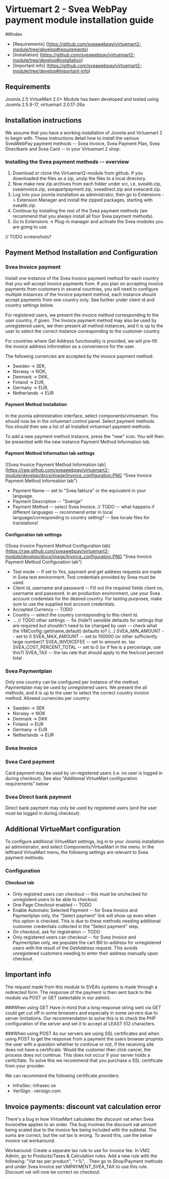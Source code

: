 # Virtuemart 2 - Svea WebPay payment module installation guide

##Index
* [Requirements] (https://github.com/sveawebpay/virtuemart2-module/tree/develop#requirements)
* [Installation] (https://github.com/sveawebpay/virtuemart2-module/tree/develop#installation)
* [Important info] (https://github.com/sveawebpay/virtuemart2-module/tree/develop#important-info)

## Requirements
Joomla 2.5
VirtueMart 2.0+
Module has been developed and tested using Joomla 2.5.9-17, virtuemart 2.0.17-26a

## Installation instructions

We assume that you have a working installation of Joomla and Virtuemart 2 to begin with. These instructions detail how to install the various SveaWebPay payment methods -- Svea Invoice, Svea Payment Plan, Svea Directbank and Svea Card -- in your Virtuemart 2 shop.

### Installing the Svea payment methods -- overview

1. Download or clone the Virtuemart2-module from github. If you downloaded the files as a zip, unzip the files to a local directory.
2. Now make new zip archives from each folder under src, i.e. svealib.zip, sveainvoice.zip, sveapartpayment.zip, sveadirect.zip and sveacard.zip.
3. Log into your joomla installation as administrator, then go to Extensions -> Extension Manager and install the zipped packages, starting with svealib.zip.
4. Continue by installing the rest of the Svea payment methods (we recommend that you always install all four Svea payment methods).
5. Go to Extensions -> Plug-in manager and activate the Svea modules you are going to use.

// TODO screenshots?

## Payment Method Installation and Configuration

### Svea Invoice payment
Install one instance of the Svea Invoice payment method for each country that you will accept invoice payments from. If you plan on accepting invoice payments from customers in several countries, you will need to configure multiple instances of the Invoice payment method, each instance should accept payments from one country only. See further under client id and country settings below.

For registered users, we present the invoice method corresponding to the user country, if given. The Invoice payment method may also be used by unregistered users, we then present all method instances, and it is up to the user to select the correct instance corresponding to the customer country. 

For countries where Get Address functionality is provided, we will pre-fill the invoice address information as a convenience for the user.

The following currencies are accepted by the invoice payment method:
* Sweden -> SEK, 
* Norway -> NOK, 
* Denmark -> DKK, 
* Finland -> EUR, 
* Germany -> EUR, 
* Netherlands -> EUR

#### Payment Method Installation
In the joomla administration interface, select components/virtuemart. You should now be in the virtuemart control panel. Select payment methods. You should then see a list of all installed virtuemart payment methods.

To add a new payment method instance, press the "new" icon. You will then be presented with the new instance Payment Method Information tab.

#### Payment Method Information tab settings

![Svea Invoice Payment Method Information tab] (https://raw.github.com/sveawebpay/virtuemart2-module/develop/docs/image/Invoice_configuration.PNG "Svea Invoice Payment Method Information tab")

* Payment Name -- set to "Svea faktura" or the equivalent in your language.
* Payment Description -- "Sverige"
* Payment Method -- select Svea Invoice.
// TODO -- what happens if different languages -- recommend enter in local language/corresponding to country setting? -- See locale files for translations!

#### Configuration tab settings

![Svea Invoice Payment Method Configuration tab] (https://raw.github.com/sveawebpay/virtuemart2-module/develop/docs/image/Invoice_configuration.PNG "Svea Invoice Payment Method Configuration tab")

* Test mode -- If set to Yes, payment and get address requests are made in Svea test environment. Test credentials provided by Svea must be used.
* Client id, username and password -- Fill out the required fields client no, username and password. In an production environment, use your Svea account credentials for the desired country. For testing purposes, make sure to use the supplied test account credentials.
* Accepted Currency -- TODO
* Country -- select the country corresponding to this client id.
* ...
// TODO other settings -- fix (hide?) sensible defaults for settings that are required but shouldn't need to be changed by user
-- check what the VMConfig::get(name,default) defaults to?
(...)
SVEA_MIN_AMOUNT -- set to 0
SVEA_MAX_AMOUNT -- set to 100000 (or other sufficiently large number)?
SVEA_INVOICEFEE -- set to amount ex. tax
SVEA_COST_PERCENT_TOTAL -- set to 0 (or if fee is a percentage, use this?)
SVEA_TAX -- the tax rate that should apply to the fee/cost percent total

### Svea Paymentplan
Only one country can be configured per instance of the method.
Paymentplan may be used by unregistered users. We present the all methods, and it is up to the user to select the correct country invoice method.
Allowed currencies per country:
* Sweden -> SEK
* Norway -> NOK
* Denmark -> DKK
* Finland -> EUR
* Germany -> EUR
* Netherlands -> EUR

### Svea Invoice


### Svea Card payment
Card payment may be used by un-registered users (i.e. no user is logged in during checkout). See also "Additional VirtueMart configuration requirements" below

### Svea Direct bank payment
Direct bank payment may only be used by registered users (and the user must be logged in during checkout).

## Additional VirtueMart configuration

To configure additional VirtueMart settings, log in to your Joomla installation as administrator, and select Components/VirtueMart in the menu.
In the lefthand VirtueMart menu, the following settings are relevant to Svea payment methods:

### Configuration
#### Checkout tab
* Only registred users can checkout -- this must be unchecked for unregisterd users to be able to checkout.
* One Page Checkout enabled -- TODO
* Enable Automatic Selected Payment -- for Svea Invoice and Paymentplan only, the "Select payment" link will show up even when this option is checked. This is due to these methods needing additional customer credentials collected in the "Select payment" step.
* On checkout, ask for registration -- TODO
* Only registered users can checkout -- for Svea Invoice and Paymentplan only, we populate the cart Bill to-address for unregistered users with the result of the GetAddress request. This avoids unregistered customers needing to enter their address manually upon checkout.


## Important info
The request made from this module to SVEAs systems is made through a redirected form.
The response of the payment is then sent back to the module via POST or GET (selectable in our admin).





###When using GET
Have in mind that a long response string sent via GET could get cut off in some browsers and especially in some servers due to server limitations.
Our recommendation to solve this is to check the PHP configuration of the server and set it to accept at LEAST 512 characters.


###When using POST
As our servers are using SSL certificates and when using POST to get the response from a payment the users browser propmts the user with a question whether to continue or not, if the receiving site does not have a certificate.
Would the customer then click cancel, the process does not continue.  This does not occur if your server holds a certicifate. To solve this we recommend that you purchase a SSL certificate from your provider.

We can recommend the following certificate providers:
* InfraSec:  infrasec.se
* VeriSign : verisign.com


## Invoice payments: discount vat calculation error
There's a bug in how VirtueMart calculates the discount vat when Svea Invoicefee applies to an order. The bug involves the discount vat amount being scaled due to the invoice fee being included with the subtotal. The sums are correct, but the vat tax is wrong. To avoid this, use the below invoice vat workaround.

Workaround: Create a separate tax rule to use for invoice fee. In VM2 Admin, go to Products/Taxes & Calculation rules. Add a new rule with the following:
"Vat tax per product", "+%", <your vat rate>. Then go to Shop/Payment methods and under Svea Invoice set VMPAYMENT_SVEA_TAX to use this rule. Discount vat
will now be correct on checkout.


